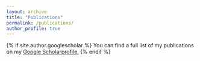 ```yaml
---
layout: archive
title: "Publications"
permalink: /publications/
author_profile: true
---
```


{% if site.author.googlescholar %}
  You can  find a full list of my publications on my <u><a href="{{site.author.googlescholar}}"> Google Scholar</a>profile.</u>
{% endif %}

